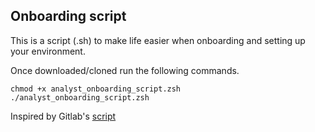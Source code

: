 ## Onboarding script
This is a script (.sh) to  make life easier when onboarding and setting up your environment.

Once downloaded/cloned run the following commands.

`chmod +x analyst_onboarding_script.zsh`  
`./analyst_onboarding_script.zsh`

Inspired by Gitlab's [script](https://gitlab.com/gitlab-data/analytics/-/blob/master/admin/onboarding_script.zsh)

